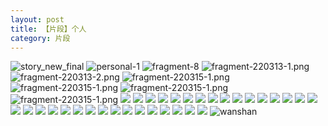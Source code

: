 ```yaml
---
layout: post
title: 【片段】个人
category: 片段
---
```

![story_new_final](http://rab41f8zg.hd-bkt.clouddn.com/img/story_new_final_0322.png)
![personal-1](http://rab41f8zg.hd-bkt.clouddn.com/img/personal-1.png)
![fragment-8](http://rab41f8zg.hd-bkt.clouddn.com/img/fragment-8.jpg)
![fragment-220313-1.png](http://rab41f8zg.hd-bkt.clouddn.com/img/fragment-220313-1.png)
![fragment-220313-2.png](http://rab41f8zg.hd-bkt.clouddn.com/img/fragment-220313-2.png)
![fragment-220315-1.png](http://rab41f8zg.hd-bkt.clouddn.com/img/fragment-220315-1.png)
![fragment-220315-1.png](http://rab41f8zg.hd-bkt.clouddn.com/img/fragment-220321-1.png)
![fragment-220315-1.png](http://rab41f8zg.hd-bkt.clouddn.com/img/fragment-220321-2.png)
![fragment-220315-1.png](http://rab41f8zg.hd-bkt.clouddn.com/img/fragment-220321-3.png)
![](http://rab41f8zg.hd-bkt.clouddn.com/img/fragment-220322-1.png)
![](http://rab41f8zg.hd-bkt.clouddn.com/img/fragment-220322-2.png)
![](http://rab41f8zg.hd-bkt.clouddn.com/img/fragment-220322-3.png)
![](http://rab41f8zg.hd-bkt.clouddn.com/img/fragment-220322-4.png)
![](http://rab41f8zg.hd-bkt.clouddn.com/img/fragment-220322-5.png)
![](http://rab41f8zg.hd-bkt.clouddn.com/img/fragment-220324-1.png)
![](http://rab41f8zg.hd-bkt.clouddn.com/img/pel-220324-2.png)
![](http://rab41f8zg.hd-bkt.clouddn.com/img/pel-220326-9.png)
![](http://rab41f8zg.hd-bkt.clouddn.com/img/fragment-220327-1.png)
![](http://rab41f8zg.hd-bkt.clouddn.com/img/fragment-220329-1.png)
![](http://rab41f8zg.hd-bkt.clouddn.com/img/fragment-220329-2.png)
![](http://rab41f8zg.hd-bkt.clouddn.com/img/fragment-220329-3.png)
![](http://rab41f8zg.hd-bkt.clouddn.com/img/fragment-220402-1.png)
![](http://rab41f8zg.hd-bkt.clouddn.com/img/fragment-220402-2.png)
![](http://rab41f8zg.hd-bkt.clouddn.com/img/fragment-220403-1.png)
![](http://rab41f8zg.hd-bkt.clouddn.com/img/fragment-220403-2.png)
![](http://rab41f8zg.hd-bkt.clouddn.com/img/fragment-220412-1.png)
![](http://rab41f8zg.hd-bkt.clouddn.com/img/fragment-220412-2.png)
![](http://rab41f8zg.hd-bkt.clouddn.com/img/fragment-220412-3.png)
![](http://rab41f8zg.hd-bkt.clouddn.com/img/fragment-220412-4.png)
![](http://rab41f8zg.hd-bkt.clouddn.com/img/fragment-220412-5.png)
![](http://rab41f8zg.hd-bkt.clouddn.com/img/win11-active-1.png)
![](http://rab41f8zg.hd-bkt.clouddn.com/img/win11-active-2.png)
![](http://rab41f8zg.hd-bkt.clouddn.com/img/pel-220324-1.png)
![](http://rab41f8zg.hd-bkt.clouddn.com/img/pel-220324-3.png)
![](http://rab41f8zg.hd-bkt.clouddn.com/img/pel-220415-16.jpg)
![](http://rab41f8zg.hd-bkt.clouddn.com/img/fragment-220417-1.png)
![](http://ran7ztk3m.hd-bkt.clouddn.com/img/fragment-220421-1.png)
![](http://ran7ztk3m.hd-bkt.clouddn.com/img/fragment-220421-2.png)
![](http://ran7ztk3m.hd-bkt.clouddn.com/img/fragment-220422-1.png)
![](http://ran7ztk3m.hd-bkt.clouddn.com/img/fragment-220506-1.jpeg)
![](https://article-images.zsxq.com/Fp5Gzg-FlkPZC_npYZi2TeI08bqS)
![wanshan](http://rab41f8zg.hd-bkt.clouddn.com/img/wanshan.png)



  



